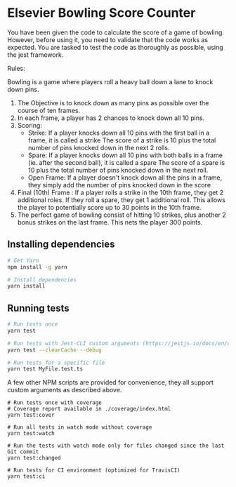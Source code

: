 # Elsevier Bowling Score Counter

You have been given the code to calculate the score of a game of bowling. 
However, before using it, you need to validate that the code works as expected.
You are tasked to test the code as thoroughly as possible, using the jest framework.

Rules:

Bowling is a game where players roll a heavy ball down a lane to knock down pins.

1. The Objective is to knock down as many pins as possible over the course of ten frames.
2. In each frame, a player has 2 chances to knock down all 10 pins.
3. Scoring:
    - Strike: If a player knocks down all 10 pins with the first ball in a frame, it is called a strike
    The score of a strike is 10 plus the total number of pins knocked down in the next 2 rolls.
    - Spare: If a player knocks down all 10 pins with both balls in a frame (ie. after the second ball), it is called a spare
    The score of a spare is 10 plus the total number of pins knocked down in the next roll.
    - Open Frame: If a player doesn't knock down all the pins in a frame, they simply add the number of pins knocked down in the score
4. Final (10th) Frame : If a player rolls a strike in the 10th frame, they get 2 additional roles.
    If they roll a spare, they get 1 additional roll. This allows the player to potentially score up to 30 points in the 10th frame.
5. The perfect game of bowling consist of hitting 10 strikes, plus another 2 bonus strikes on the last frame. This nets the player 300 points.

## Installing dependencies

```bash
# Get Yarn
npm install -g yarn

# Install dependencies
yarn install
```

## Running tests

```bash
# Run tests once
yarn test

# Run tests with Jest-CLI custom arguments (https://jestjs.io/docs/en/cli.html)
yarn test --clearCache --debug

# Run tests for a specific file
yarn test MyFile.test.ts
```

A few other NPM scripts are provided for convenience, they all support custom arguments as described above.

```
# Run tests once with coverage
# Coverage report available in ./coverage/index.html
yarn test:cover

# Run all tests in watch mode without coverage
yarn test:watch

# Run the tests with watch mode only for files changed since the last Git commit
yarn test:changed

# Run tests for CI environment (optimized for TravisCI)
yarn test:ci
```